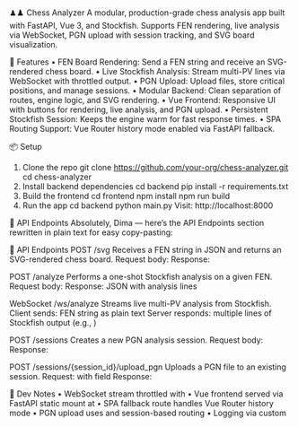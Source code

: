 ♟♟️ Chess Analyzer
A modular, production-grade chess analysis app built with FastAPI, Vue 3, and Stockfish. Supports FEN rendering, live analysis via WebSocket, PGN upload with session tracking, and SVG board visualization.

🚀 Features
• 	FEN Board Rendering: Send a FEN string and receive an SVG-rendered chess board.
• 	Live Stockfish Analysis: Stream multi-PV lines via WebSocket with throttled output.
• 	PGN Upload: Upload  files, store critical positions, and manage sessions.
• 	Modular Backend: Clean separation of routes, engine logic, and SVG rendering.
• 	Vue Frontend: Responsive UI with buttons for rendering, live analysis, and PGN upload.
• 	Persistent Stockfish Session: Keeps the engine warm for fast response times.
• 	SPA Routing Support: Vue Router history mode enabled via FastAPI fallback.


📦 Setup
1. Clone the repo
git clone https://github.com/your-org/chess-analyzer.git
cd chess-analyzer
2. Install backend dependencies
cd backend
pip install -r requirements.txt
3. Build the frontend
cd frontend
npm install
npm run build
4. Run the app
cd backend
python main.py
Visit: http://localhost:8000

🔌 API Endpoints
Absolutely, Dima — here’s the API Endpoints section rewritten in plain text for easy copy-pasting:

🔌 API Endpoints
POST /svg
Receives a FEN string in JSON and returns an SVG-rendered chess board.
Request body: 
Response: 

POST /analyze
Performs a one-shot Stockfish analysis on a given FEN.
Request body: 
Response: JSON with analysis lines

WebSocket /ws/analyze
Streams live multi-PV analysis from Stockfish.
Client sends: FEN string as plain text
Server responds: multiple lines of Stockfish output (e.g., )

POST /sessions
Creates a new PGN analysis session.
Request body: 
Response: 

POST /sessions/{session_id}/upload_pgn
Uploads a PGN file to an existing session.
Request:  with  field
Response: 


🧠 Dev Notes
• 	WebSocket stream throttled with 
• 	Vue frontend served via FastAPI static mount at 
• 	SPA fallback route handles Vue Router history mode
• 	PGN upload uses  and session-based routing
• 	Logging via custom 